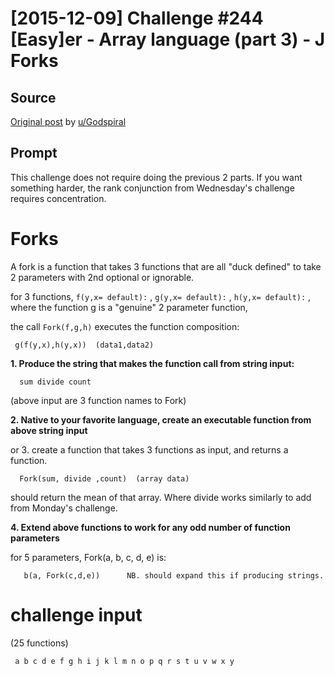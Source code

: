 # [2015-12-09] Challenge #244 [Easy]er - Array language (part 3) - J Forks

## Source

[Original post](https://old.reddit.com/r/dailyprogrammer/comments/3wdm0w/20151209_challenge_244_easyer_array_language_part/) by [u/Godspiral](https://old.reddit.com/user/Godspiral)

## Prompt

This challenge does not require doing the previous 2 parts.  If you want something harder, the rank conjunction from Wednesday's challenge requires concentration.

# Forks

A fork is a function that takes 3 functions that are all "duck defined" to take 2 parameters with 2nd optional or ignorable.

for 3 functions,  `f(y,x= default):` , `g(y,x= default):` , `h(y,x= default):` , where the function g is a "genuine" 2 parameter function,

the call `Fork(f,g,h)` executes the function composition:

     g(f(y,x),h(y,x))  (data1,data2)

**1.  Produce the string that makes the function call from string input:**

      sum divide count

(above input are 3 function names to Fork)

**2. Native to your favorite language, create an executable function from above string input**

or 3. create a function that takes 3 functions as input, and returns a function.

      Fork(sum, divide ,count)  (array data)

should return the mean of that array.  Where divide works similarly to add from Monday's challenge.

**4. Extend above functions to work for any odd number of function parameters**

for 5 parameters,  Fork(a, b, c, d, e) is:

       b(a, Fork(c,d,e))      NB. should expand this if producing strings.

# challenge input
(25 functions)

     a b c d e f g h i j k l m n o p q r s t u v w x y
